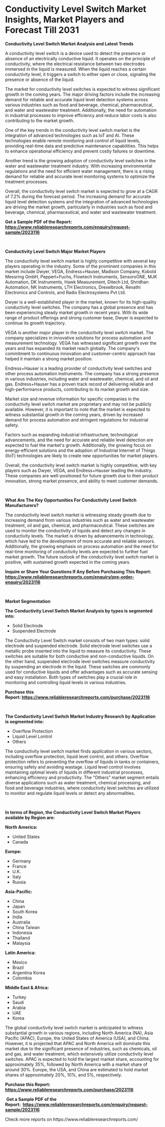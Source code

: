 <p><h1>Conductivity Level Switch Market Insights, Market Players and Forecast Till 2031</h1></p><p><strong>Conductivity Level Switch Market Analysis and Latest Trends</strong></p>
<p><p>A conductivity level switch is a device used to detect the presence or absence of an electrically conductive liquid. It operates on the principle of conductivity, where the electrical resistance between two electrodes immersed in the liquid is measured. When the liquid reaches a certain conductivity level, it triggers a switch to either open or close, signaling the presence or absence of the liquid.</p><p>The market for conductivity level switches is expected to witness significant growth in the coming years. The major driving factors include the increasing demand for reliable and accurate liquid level detection systems across various industries such as food and beverage, chemical, pharmaceutical, and water and wastewater treatment. Additionally, the need for automation in industrial processes to improve efficiency and reduce labor costs is also contributing to the market growth.</p><p>One of the key trends in the conductivity level switch market is the integration of advanced technologies such as IoT and AI. These technologies enable remote monitoring and control of liquid levels, providing real-time data and predictive maintenance capabilities. This helps to enhance operational efficiency and prevent costly failures or downtime.</p><p>Another trend is the growing adoption of conductivity level switches in the water and wastewater treatment industry. With increasing environmental regulations and the need for efficient water management, there is a rising demand for reliable and accurate level monitoring systems to optimize the treatment processes.</p><p>Overall, the conductivity level switch market is expected to grow at a CAGR of 7.2% during the forecast period. The increasing demand for accurate liquid level detection systems and the integration of advanced technologies are driving the market growth, particularly in industries such as food and beverage, chemical, pharmaceutical, and water and wastewater treatment.</p></p>
<p><strong>Get a Sample PDF of the Report:&nbsp; <a href="https://www.reliableresearchreports.com/enquiry/request-sample/2023116">https://www.reliableresearchreports.com/enquiry/request-sample/2023116</a></strong></p>
<p>&nbsp;</p>
<p><strong>Conductivity Level Switch Major Market Players</strong></p>
<p><p>The conductivity level switch market is highly competitive with several key players operating in the industry. Some of the prominent companies in this market include Dwyer, VEGA, Endress+Hauser, Madison Company, Kobold Messring GmbH, Pepperl+Fuchs, Flowtech Instruments, SensorsONE, MJK Automation, DK Instruments, Hawk Measurement, Ditech Ltd, Shridhan Automation, NK Instruments, LTH Electronics, Drexelbrook, Revathi Electronics and Controls, and Radix Electrosystems Pvt Ltd.</p><p>Dwyer is a well-established player in the market, known for its high-quality conductivity level switches. The company has a global presence and has been experiencing steady market growth in recent years. With its wide range of product offerings and strong customer base, Dwyer is expected to continue its growth trajectory.</p><p>VEGA is another major player in the conductivity level switch market. The company specializes in innovative solutions for process automation and measurement technology. VEGA has witnessed significant growth over the years and has expanded its market reach globally. The company's commitment to continuous innovation and customer-centric approach has helped it maintain a strong market position.</p><p>Endress+Hauser is a leading provider of conductivity level switches and other process automation instruments. The company has a strong presence in various industries, including water and wastewater, chemical, and oil and gas. Endress+Hauser has a proven track record of delivering reliable and high-performance products, contributing to its market growth and size.</p><p>Market size and revenue information for specific companies in the conductivity level switch market are proprietary and may not be publicly available. However, it is important to note that the market is expected to witness substantial growth in the coming years, driven by increased demand for process automation and stringent regulations for industrial safety.</p><p>Factors such as expanding industrial infrastructure, technological advancements, and the need for accurate and reliable level detection are expected to fuel the market's growth. Additionally, the growing focus on energy-efficient solutions and the adoption of Industrial Internet of Things (IIoT) technologies are likely to create new opportunities for market players.</p><p>Overall, the conductivity level switch market is highly competitive, with key players such as Dwyer, VEGA, and Endress+Hauser leading the industry. These companies are well-positioned for future growth due to their product innovation, strong market presence, and ability to meet customer demands.</p></p>
<p>&nbsp;</p>
<p><strong>What Are The Key Opportunities For Conductivity Level Switch Manufacturers?</strong></p>
<p><p>The conductivity level switch market is witnessing steady growth due to increasing demand from various industries such as water and wastewater treatment, oil and gas, chemical, and pharmaceutical. These switches are used to monitor the conductivity of liquids and detect any changes in conductivity levels. The market is driven by advancements in technology, which have led to the development of more accurate and reliable sensors. Additionally, the growing emphasis on process automation and the need for real-time monitoring of conductivity levels are expected to further fuel market growth. The future outlook of the conductivity level switch market is positive, with sustained growth expected in the coming years.</p></p>
<p><strong>Inquire or Share Your Questions If Any Before Purchasing This Report: <a href="https://www.reliableresearchreports.com/enquiry/pre-order-enquiry/2023116">https://www.reliableresearchreports.com/enquiry/pre-order-enquiry/2023116</a></strong></p>
<p>&nbsp;</p>
<p><strong>Market Segmentation</strong></p>
<p><strong>The Conductivity Level Switch Market Analysis by types is segmented into:</strong></p>
<p><ul><li>Solid Electrode</li><li>Suspended Electrode</li></ul></p>
<p><p>The Conductivity Level Switch market consists of two main types: solid electrode and suspended electrode. Solid electrode level switches use a metallic probe inserted into the liquid to measure its conductivity. These switches are suitable for both conductive and non-conductive liquids. On the other hand, suspended electrode level switches measure conductivity by suspending an electrode in the liquid. These switches are commonly used for conductive liquids and offer advantages such as accurate sensing and easy installation. Both types of switches play a crucial role in monitoring and controlling liquid levels in various industries.</p></p>
<p><strong>Purchase this Report:&nbsp;<a href="https://www.reliableresearchreports.com/purchase/2023116">https://www.reliableresearchreports.com/purchase/2023116</a></strong></p>
<p>&nbsp;</p>
<p><strong>The Conductivity Level Switch Market Industry Research by Application is segmented into:</strong></p>
<p><ul><li>Overflow Protection</li><li>Liquid Level Lontrol</li><li>Others</li></ul></p>
<p><p>The conductivity level switch market finds application in various sectors, including overflow protection, liquid level control, and others. Overflow protection refers to preventing the overflow of liquids in tanks or containers, ensuring safety and avoiding wastage. Liquid level control involves maintaining optimal levels of liquids in different industrial processes, enhancing efficiency and productivity. The "Others" market segment entails diverse applications such as water treatment, chemical processing, and food and beverage industries, where conductivity level switches are utilized to monitor and regulate liquid levels or detect any abnormalities.</p></p>
<p>&nbsp;</p>
<p><strong>In terms of Region, the Conductivity Level Switch Market Players available by Region are:</strong></p>
<p>
    <p> <strong> North America: </strong>
        <ul>
            <li>United States</li>
            <li>Canada</li>
        </ul>
        </p> 
    <p> <strong> Europe: </strong>
        <ul>
            <li>Germany</li>
            <li>France</li>
            <li>U.K.</li>
            <li>Italy</li>
            <li>Russia</li>
        </ul>
        </p> 
    <p> <strong> Asia-Pacific: </strong>
        <ul>
            <li>China</li>
            <li>Japan</li>
            <li>South Korea</li>
            <li>India</li>
            <li>Australia</li>
            <li>China Taiwan</li>
            <li>Indonesia</li>
            <li>Thailand</li>
            <li>Malaysia</li>
        </ul>
        </p> 
    <p> <strong> Latin America: </strong>
        <ul>
            <li>Mexico</li>
            <li>Brazil</li>
            <li>Argentina Korea</li>
            <li>Colombia</li>
        </ul>
        </p> 
    <p> <strong> Middle East & Africa: </strong>
        <ul>
            <li>Turkey</li>
            <li>Saudi</li>
            <li>Arabia</li>
            <li>UAE</li>
            <li>Korea</li>
        </ul>
    </p>
    </p>
<p><p>The global conductivity level switch market is anticipated to witness substantial growth in various regions, including North America (NA), Asia Pacific (APAC), Europe, the United States of America (USA), and China. However, it is projected that APAC and North America will dominate this market due to the significant presence of industries, such as chemicals, oil and gas, and water treatment, which extensively utilize conductivity level switches. APAC is expected to hold the largest market share, accounting for approximately 35%, followed by North America with a market share of around 30%. Europe, the USA, and China are estimated to hold market shares of approximately 20%, 10%, and 5%, respectively.</p></p>
<p><strong>Purchase this Report: <a href="https://www.reliableresearchreports.com/purchase/2023116">https://www.reliableresearchreports.com/purchase/2023116</a></strong></p>
<p>&nbsp;<strong>Get a Sample PDF of the Report:&nbsp;&nbsp;<a href="https://www.reliableresearchreports.com/enquiry/request-sample/2023116">https://www.reliableresearchreports.com/enquiry/request-sample/2023116</a></strong></p>
<p><strong></strong></p>
<p>Check more reports on https://www.reliableresearchreports.com/</p>